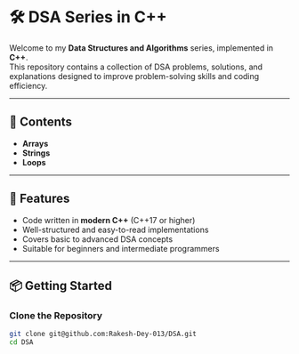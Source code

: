 # 🛠️ DSA Series in C++

Welcome to my **Data Structures and Algorithms** series, implemented in **C++**.  
This repository contains a collection of DSA problems, solutions, and explanations designed to improve problem-solving skills and coding efficiency.

---

## 📂 Contents
- **Arrays**
- **Strings**
- **Loops**

---

## 🚀 Features
- Code written in **modern C++** (C++17 or higher)
- Well-structured and easy-to-read implementations
- Covers basic to advanced DSA concepts
- Suitable for beginners and intermediate programmers

---

## 📦 Getting Started

### **Clone the Repository**
```bash
git clone git@github.com:Rakesh-Dey-013/DSA.git
cd DSA
